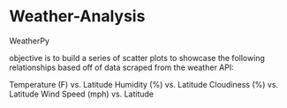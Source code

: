 # Weather-Analysis
WeatherPy


objective is to build a series of scatter plots to showcase the following relationships based off of data scraped from the weather API:


Temperature (F) vs. Latitude
Humidity (%) vs. Latitude
Cloudiness (%) vs. Latitude
Wind Speed (mph) vs. Latitude

